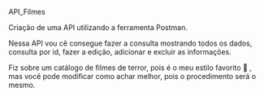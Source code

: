 API_Filmes

Criação de uma API utilizando a ferramenta Postman.

Nessa API vou cê consegue fazer a consulta mostrando todos os dados, consulta por id, fazer a edição, adicionar e excluir as informações.

Fiz sobre um catálogo de filmes de terror, pois é o meu estilo favorito 👻 , mas você pode modificar como achar melhor, pois o procedimento será o mesmo.

